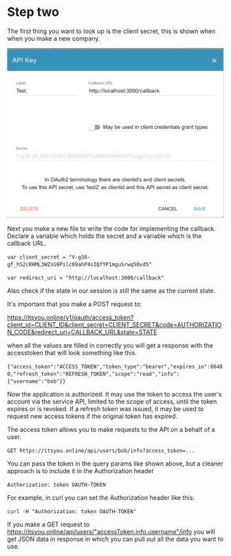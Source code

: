 # Step two

The first thing you want to look up is the client secret, this is shown when when you make a new company.

![](https://github.com/0-complexity/itsyouonline-reference-implementation/blob/master/img/2.png)

Next you make a new file to write the code for implementing the callback. Declare a variable which holds the secret and a variable which is the callback URL.

```var client_secret = "V-g38-gf_h52cRHML3WZsG9Pilc09ahP4sIQfYP1mguSrwq50vd5"```

```var redirect_uri = "http://localhost:3000/callback"```

Also check if the state in our session is still the same as the current state.

It's important that you make a POST request to: 

https://itsyou.online/v1/oauth/access_token?client_id=CLIENT_ID&client_secret=CLIENT_SECRET&code=AUTHORIZATION_CODE&redirect_uri=CALLBACK_URL&state=STATE

when all the values are filled in correctly you will get a response with the accesstoken that will look something like this.

```{"access_token":"ACCESS_TOKEN","token_type":"bearer","expires_in":86400,"refresh_token":"REFRESH_TOKEN","scope":"read","info":{"username":"bob"}}```

Now the application is authorized. It may use the token to access the user's account via the service API, limited to the scope of access, until the token expires or is revoked. If a refresh token was issued, it may be used to request new access tokens if the original token has expired.

The access token allows you to make requests to the API on a behalf of a user.

```GET https://itsyou.online/api/users/bob/info?access_token=...```

You can pass the token in the query params like shown above, but a cleaner approach is to include it in the Authorization header

```Authorization: token OAUTH-TOKEN```

For example, in curl you can set the Authorization header like this:

```curl -H "Authorization: token OAUTH-TOKEN"```

If you make a GET request to https://itsyou.online/api/users/"accessToken.info.username"/info you will get JSON data in response in which you can pull out all the data you want to use.
